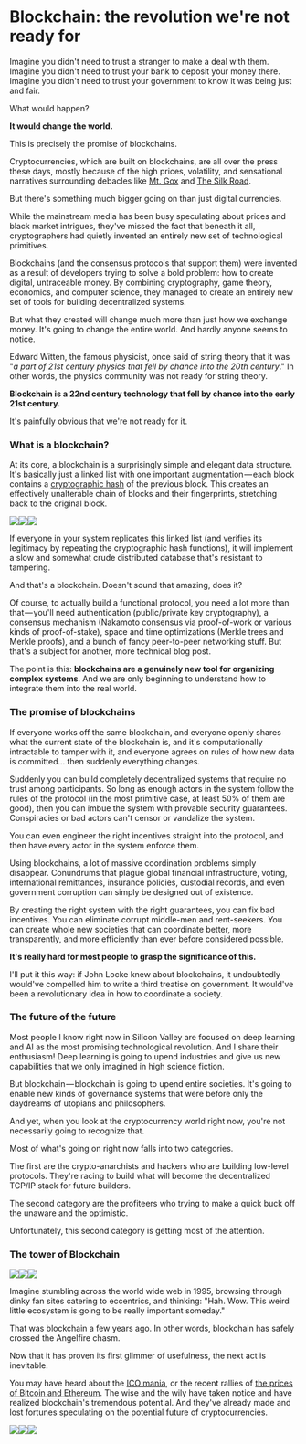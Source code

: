 
# Blockchain: the revolution we're not ready&nbsp;for

Imagine you didn't need to trust a stranger to make a deal with them. Imagine you didn't need to trust your bank to deposit your money there. Imagine you didn't need to trust your government to know it was being just and fair.

What would happen?

**It would change the world.**

This is precisely the promise of blockchains.

Cryptocurrencies, which are built on blockchains, are all over the press these days, mostly because of the high prices, volatility, and sensational narratives surrounding debacles like [Mt. Gox][1] and [The Silk Road][2].

But there's something much bigger going on than just digital currencies.

While the mainstream media has been busy speculating about prices and black market intrigues, they've missed the fact that beneath it all, cryptographers had quietly invented an entirely new set of technological primitives.

Blockchains (and the consensus protocols that support them) were invented as a result of developers trying to solve a bold problem: how to create digital, untraceable money. By combining cryptography, game theory, economics, and computer science, they managed to create an entirely new set of tools for building decentralized systems.

But what they created will change much more than just how we exchange money. It's going to change the entire world. And hardly anyone seems to notice.

Edward Witten, the famous physicist, once said of string theory that it was "_a part of 21st century physics that fell by chance into the 20th century_." In other words, the physics community was not ready for string theory.

**Blockchain is a 22nd century technology that fell by chance into the early 21st century.**

It's painfully obvious that we're not ready for it.

### What is a blockchain?

At its core, a blockchain is a surprisingly simple and elegant data structure. It's basically just a linked list with one important augmentation — each block contains a [cryptographic hash][3] of the previous block. This creates an effectively unalterable chain of blocks and their fingerprints, stretching back to the original block.

![][4]![][5]![][6]

If everyone in your system replicates this linked list (and verifies its legitimacy by repeating the cryptographic hash functions), it will implement a slow and somewhat crude distributed database that's resistant to tampering.

And that's a blockchain. Doesn't sound that amazing, does it?

Of course, to actually build a functional protocol, you need a lot more than that — you'll need authentication (public/private key cryptography), a consensus mechanism (Nakamoto consensus via proof-of-work or various kinds of proof-of-stake), space and time optimizations (Merkle trees and Merkle proofs), and a bunch of fancy peer-to-peer networking stuff. But that's a subject for another, more technical blog post.

The point is this: **blockchains are a genuinely new tool for organizing complex systems**. And we are only beginning to understand how to integrate them into the real world.

### The promise of blockchains

If everyone works off the same blockchain, and everyone openly shares what the current state of the blockchain is, and it's computationally intractable to tamper with it, and everyone agrees on rules of how new data is committed… then suddenly everything changes.

Suddenly you can build completely decentralized systems that require no trust among participants. So long as enough actors in the system follow the rules of the protocol (in the most primitive case, at least 50% of them are good), then you can imbue the system with provable security guarantees. Conspiracies or bad actors can't censor or vandalize the system.

You can even engineer the right incentives straight into the protocol, and then have every actor in the system enforce them.

Using blockchains, a lot of massive coordination problems simply disappear. Conundrums that plague global financial infrastructure, voting, international remittances, insurance policies, custodial records, and even government corruption can simply be designed out of existence.

By creating the right system with the right guarantees, you can fix bad incentives. You can eliminate corrupt middle-men and rent-seekers. You can create whole new societies that can coordinate better, more transparently, and more efficiently than ever before considered possible.

**It's really hard for most people to grasp the significance of this.**

I'll put it this way: if John Locke knew about blockchains, it undoubtedly would've compelled him to write a third treatise on government. It would've been a revolutionary idea in how to coordinate a society.

### The future of the&nbsp;future

Most people I know right now in Silicon Valley are focused on deep learning and AI as the most promising technological revolution. And I share their enthusiasm! Deep learning is going to upend industries and give us new capabilities that we only imagined in high science fiction.

But blockchain — blockchain is going to upend entire societies. It's going to enable new kinds of governance systems that were before only the daydreams of utopians and philosophers.

And yet, when you look at the cryptocurrency world right now, you're not necessarily going to recognize that.

Most of what's going on right now falls into two categories.

The first are the crypto-anarchists and hackers who are building low-level protocols. They're racing to build what will become the decentralized TCP/IP stack for future builders.

The second category are the profiteers who trying to make a quick buck off the unaware and the optimistic.

Unfortunately, this second category is getting most of the attention.

### The tower of Blockchain

![][7]![][5]![][8]

Imagine stumbling across the world wide web in 1995, browsing through dinky fan sites catering to eccentrics, and thinking: "Hah. Wow. This weird little ecosystem is going to be really important someday."

That was blockchain a few years ago. In other words, blockchain has safely crossed the Angelfire chasm.

Now that it has proven its first glimmer of usefulness, the next act is inevitable.

You may have heard about the [ICO mania][9], or the recent rallies of [the prices of Bitcoin and Ethereum][10]. The wise and the wily have taken notice and have realized blockchain's tremendous potential. And they've already made and lost fortunes speculating on the potential future of cryptocurrencies.

![][11]![][5]![][12]

[1]: https://en.wikipedia.org/wiki/Mt._Gox
[2]: https://www.wired.com/2015/04/silk-road-1/
[3]: https://simple.wikipedia.org/wiki/Cryptographic_hash_function
[4]: https://cdn-images-1.medium.com/freeze/max/60/0*tJc8_rR3vXiacXxO.png?q=20
[5]: https://medium.freecodecamp.org/undefined
[6]: https://cdn-images-1.medium.com/max/1600/0*tJc8_rR3vXiacXxO.png
[7]: https://cdn-images-1.medium.com/freeze/max/60/0*7YtlyzDJIRtHMdUl.jpg?q=20
[8]: https://cdn-images-1.medium.com/max/1600/0*7YtlyzDJIRtHMdUl.jpg
[9]: https://medium.com/blockchannel/understanding-the-ethereum-ico-token-hype-429481278f45
[10]: https://coinmarketcap.com/
[11]: https://cdn-images-1.medium.com/freeze/max/60/0*368-SAUbQ9uNYdqY.png?q=20
[12]: https://cdn-images-1.medium.com/max/1600/0*368-SAUbQ9uNYdqY.png

  